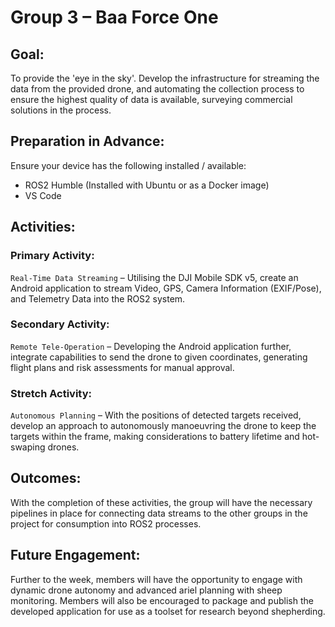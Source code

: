 # Group 3 – Baa Force One 

## Goal:
To provide the 'eye in the sky'. Develop the infrastructure for streaming the data from the provided drone, and automating the collection process to ensure the highest quality of data is available, surveying commercial solutions in the process. 

## Preparation in Advance:
Ensure your device has the following installed / available: 
- ROS2 Humble (Installed with Ubuntu or as a Docker image) 
- VS Code 

## Activities:
### Primary Activity:
`Real-Time Data Streaming` – Utilising the DJI Mobile SDK v5, create an Android application to stream Video, GPS, Camera Information (EXIF/Pose), and Telemetry Data into the ROS2 system. 

### Secondary Activity: 
`Remote Tele-Operation` – Developing the Android application further, integrate capabilities to send the drone to given coordinates, generating flight plans and risk assessments for manual approval. 

### Stretch Activity:
`Autonomous Planning` – With the positions of detected targets received, develop an approach to autonomously manoeuvring the drone to keep the targets within the frame, making considerations to battery lifetime and hot-swaping drones. 

## Outcomes:
With the completion of these activities, the group will have the necessary pipelines in place for connecting data streams to the other groups in the project for consumption into ROS2 processes. 

## Future Engagement:
Further to the week, members will have the opportunity to engage with dynamic drone autonomy and advanced ariel planning with sheep monitoring. Members will also be encouraged to package and publish the developed application for use as a toolset for research beyond shepherding. 
